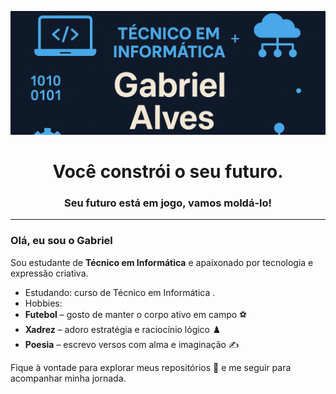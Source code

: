 <h0 align="center">![](png.png)
<h1 align="center">Você constrói o seu futuro.</h1>
<h3 align="center">Seu futuro está em jogo, vamos moldá-lo! </h3>
<hr>

### Olá, eu sou o Gabriel

Sou estudante de **Técnico em Informática** e apaixonado por tecnologia e expressão criativa.

-  Estudando: curso de Técnico em Informática .
-  Hobbies:
  - **Futebol** – gosto de manter o corpo ativo em campo ⚽
  - **Xadrez** – adoro estratégia e raciocínio lógico ♟️
  - **Poesia** – escrevo versos com alma e imaginação ✍️


Fique à vontade para explorar meus repositórios 📂 e me seguir para acompanhar minha jornada.

